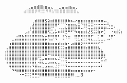
              ⢀⣤⣶⣾⣿⣷⣶⣤⣄⠀⠀⣀⣤⣤⣴⣦⣤⡀⠀⠀⠀⠀⠀⠀⠀
            ⣴⣿⣿⣿⡿⠿⣛⣛⠻⠿⣧⢻⣿⣿⣿⣿⣿⣿⣿⣄⠀⠀⠀⠀⠀⠀
⠀⠀⠀⠀⠀⠀⠀⠀⢀⣾⣿⣿⣫⣵⣾⣿⣿⣿⡿⠷⠦⠔⣶⣶⣶⣶⣶⠶⠶⠶⠤⡀⠀⠀⠀⠀
⠀⠀⠀⠀⠀⠀⠀⢠⣾⣿⣿⣿⣿⣿⠿⠛⢁⣀⣌⣿⣿⣷⣶⣈⠿⣒⣒⣭⣭⣭⣭⣑⣒⠄⠀⠀
⠀⠀⠀⠀⠀⠀⣠⡎⣾⣿⣿⣿⣿⢫⣡⡥⠶⠿⣛⠛⠋⠳⢶⣶⣾⣜⣫⣭⣷⠖⡁⠀⠐⢶⣯⡆⠀
⠀⠀⠀⣰⣿⣷⣿⣿⣿⣿⣿⣷⣖⢟⡻⢿⠃⢸⠱⠶⠀⠿⠟⡻⠿⣿⡏⠀⠅⠛⠀⣘⠟⠁⠀ ⠀
⠀⢠⣿⣿⣿⣿⣿⣿⣿⣿⣿⣿⣷⣮⣥⣤⣴⣤⣦⠄⣠⣾⣿⡻⠿⠾⠿⠿⠟⠛⠁⠀⠀⠀ ⠀
⢠⣿⣿⣿⣿⣿⣿⣿⣿⣿⣿⣿⣿⣿⣿⣿⣯⣭⣶⣿⣿⣿⣿⣿⣷⣿⣿⣿⣧⡀⠀⠀⠀⠀ ⠀
⣿⣿⣿⣿⣿⣿⣿⣿⣿⣿⣿⣿⣿⠿⣿⣿⣿⣿⣿⣿⣿⣿⣿⣿⣿⣿⣿⣿⣿⣿⡄⠀⠀⠀ ⠀
⢿⣿⣿⣿⣿⣿⣿⣿⣿⡿⢩⡤⠶⠶⠶⠦⠬⣉⣛⠛⠛⠛⠛⠛⠛⠛⠛⠛⠛⣋⣡⠀⠀⠀ ⠀
⠘⣿⣿⣿⣿⣿⣿⣟⢿⣧⣙⠓⢒⣚⡛⠳⠶⠤⢬⣉⣉⣉⣉⣉⣉⣉⣉⣉⣉⡄⠀⠀⠀⠀ ⠀
⠀⠈⠻⢿⣿⣿⣿⣿⣶⣽⣿⣿⣿⣿⣿⣿⣷⣶⣶⣶⣤⣤⣤⣤⣤⣤⡥⠄⠀⠀⠀⠀⠀⠀
⠀⠀⠀⠀⠐⠒⠭⢭⣛⣛⡻⠿⠿⠿⠿⣿⣿⣿⣿⣿⠿ ....3

